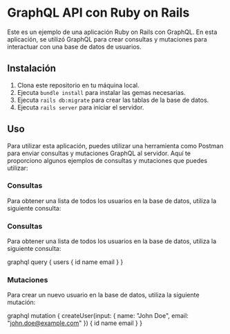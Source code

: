# GraphQL API con Ruby on Rails

Este es un ejemplo de una aplicación Ruby on Rails con GraphQL. En esta aplicación, se utilizó GraphQL para crear consultas y mutaciones para interactuar con una base de datos de usuarios.

## Instalación

1. Clona este repositorio en tu máquina local.
2. Ejecuta `bundle install` para instalar las gemas necesarias.
3. Ejecuta `rails db:migrate` para crear las tablas de la base de datos.
4. Ejecuta `rails server` para iniciar el servidor.

## Uso

Para utilizar esta aplicación, puedes utilizar una herramienta como Postman para enviar consultas y mutaciones GraphQL al servidor. Aquí te proporciono algunos ejemplos de consultas y mutaciones que puedes utilizar:

### Consultas

Para obtener una lista de todos los usuarios en la base de datos, utiliza la siguiente consulta:

### Consultas

Para obtener una lista de todos los usuarios en la base de datos, utiliza la siguiente consulta:

graphql
query {
  users {
    id
    name
    email
  }
}

### Mutaciones

Para crear un nuevo usuario en la base de datos, utiliza la siguiente mutación:

graphql
mutation {
  createUser(input: { name: "John Doe", email: "john.doe@example.com" }) {
    id
    name
    email
  }
}



